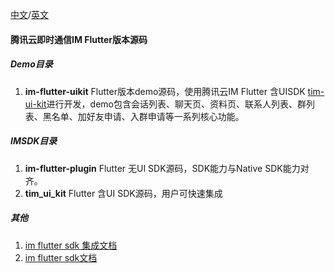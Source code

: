 [中文](./README_ZH.md)/[英文](./README.md)

#### 腾讯云即时通信IM Flutter版本源码

##### Demo目录

1. **im-flutter-uikit** Flutter版本demo源码，使用腾讯云IM Flutter 含UISDK [tim-ui-kit](https://pub.dev/packages/tim_ui_kit)进行开发，demo包含会话列表、聊天页、资料页、联系人列表、群列表、黑名单、加好友申请、入群申请等一系列核心功能。

##### IMSDK目录

1. **im-flutter-plugin** Flutter 无UI SDK源码，SDK能力与Native SDK能力对齐。
2. **tim_ui_kit** Flutter 含UI SDK源码，用户可快速集成

##### 其他

1. [im flutter sdk 集成文档](https://cloud.tencent.com/document/product/269/68823)
2. [im flutter sdk文档](https://comm.qq.com/im/doc/flutter/index.html)

